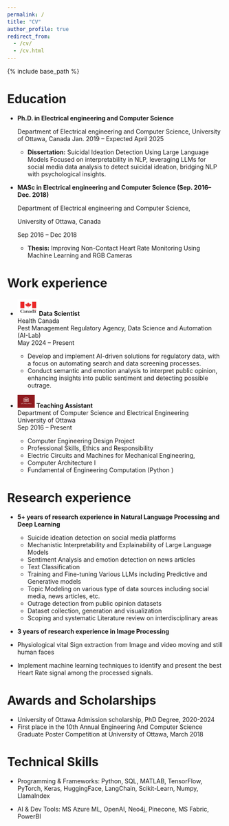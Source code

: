 ```yaml
---
permalink: /
title: "CV"
author_profile: true
redirect_from: 
  - /cv/
  - /cv.html
---
```

{% include base_path %}

Education
======
* **Ph.D. in Electrical engineering and Computer Science** 

  Department of Electrical engineering and Computer Science,
  University of Ottawa, Canada
  Jan. 2019 – Expected April 2025
    *	**Dissertation:** Suicidal Ideation Detection Using Large Language Models
Focused on interpretability in NLP, leveraging LLMs for social media data analysis to detect suicidal ideation, bridging NLP with psychological insights.

* **MASc in Electrical engineering and Computer Science (Sep. 2016– Dec. 2018)**

  Department of Electrical engineering and Computer Science,
  
  University of Ottawa, Canada
  
  Sep 2016 – Dec 2018
    * **Thesis:** Improving Non-Contact Heart Rate Monitoring Using Machine Learning and RGB Cameras

Work experience
======
* <img src="https://github.com/Hamideh-ghanadian/Hamideh-Ghanadian.github.io/blob/main/images/canada.jpg?raw=true" alt="Logo" width="50" height="40">**Data Scientist**<br>
    Health Canada<br>
    Pest Management Regulatory Agency, Data Science and Automation (AI-Lab)<br>
    May 2024 – Present<br>
    
    *  Develop and implement AI-driven solutions for regulatory data, with a focus on automating search and data screening   processes.
    * Conduct semantic and emotion analysis to interpret public opinion, enhancing insights into public sentiment and detecting possible outrage.



* <img src="https://github.com/Hamideh-ghanadian/Hamideh-Ghanadian.github.io/blob/main/images/uottawa.png?raw=true" alt="Logo" width="40" height="30"> **Teaching Assistant**<br> 
    Department of Computer Science and Electrical Engineering<br>
    University of Ottawa<br>
    Sep 2016 – Present
    
    * Computer Engineering Design Project
    * Professional Skills, Ethics and Responsibility
    * Electric Circuits and Machines for Mechanical Engineering,
    * Computer Architecture I
    * Fundamental of Engineering Computation (Python )


Research experience
======
* **5+ years of research experience in Natural Language Processing and Deep Learning**

  *	Suicide ideation detection on social media platforms  
  *	Mechanistic Interpretability and Explainability of Large Language Models
  *	Sentiment Analysis and emotion detection on news articles 
  *	Text Classification
  *	Training and Fine-tuning Various LLMs including Predictive and Generative models
  *	Topic Modeling on various type of data sources including social media, news articles, etc. 
  *	Outrage detection from public opinion datasets
  *	Dataset collection, generation and visualization
  *	Scoping and systematic Literature review on interdisciplinary areas 

*	**3 years of research experience in Image Processing**
  *	Physiological vital Sign extraction from Image and video moving and still human faces
  *	Implement machine learning techniques to identify and present the best Heart Rate signal among the processed signals.

Awards and Scholarships
======
* University of Ottawa Admission scholarship, PhD Degree, 2020-2024
*	First place in the 10th Annual Engineering And Computer Science Graduate Poster Competition at University of Ottawa, March 2018



Technical Skills
======
* Programming & Frameworks:
  Python, SQL, MATLAB, TensorFlow, PyTorch, Keras, HuggingFace, LangChain, Scikit-Learn, Numpy, LlamaIndex

* AI & Dev Tools:
  MS Azure ML, OpenAI, Neo4j, Pinecone, MS Fabric, PowerBI

 

